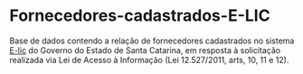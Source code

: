 # Fornecedores-cadastrados-E-LIC
Base de dados contendo a relação de fornecedores cadastrados no sistema [E-lic](https://e-lic.sc.gov.br/Empresa/CadastroExterno/ApresentacaoCadastro) do Governo do Estado de Santa Catarina, em resposta à solicitação realizada via Lei de Acesso à Informação (Lei 12.527/2011, arts, 10, 11 e 12). 
